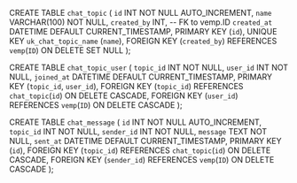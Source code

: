 CREATE TABLE `chat_topic` (
  `id` INT NOT NULL AUTO_INCREMENT,
  `name` VARCHAR(100) NOT NULL,
  `created_by` INT,  -- FK to vemp.ID
  `created_at` DATETIME DEFAULT CURRENT_TIMESTAMP,
  PRIMARY KEY (`id`),
  UNIQUE KEY `uk_chat_topic_name` (`name`),
  FOREIGN KEY (`created_by`) REFERENCES `vemp`(`ID`) ON DELETE SET NULL
);

CREATE TABLE `chat_topic_user` (
  `topic_id` INT NOT NULL,
  `user_id` INT NOT NULL,
  `joined_at` DATETIME DEFAULT CURRENT_TIMESTAMP,
  PRIMARY KEY (`topic_id`, `user_id`),
  FOREIGN KEY (`topic_id`) REFERENCES `chat_topic`(`id`) ON DELETE CASCADE,
  FOREIGN KEY (`user_id`) REFERENCES `vemp`(`ID`) ON DELETE CASCADE
);


CREATE TABLE `chat_message` (
  `id` INT NOT NULL AUTO_INCREMENT,
  `topic_id` INT NOT NULL,
  `sender_id` INT NOT NULL,
  `message` TEXT NOT NULL,
  `sent_at` DATETIME DEFAULT CURRENT_TIMESTAMP,
  PRIMARY KEY (`id`),
  FOREIGN KEY (`topic_id`) REFERENCES `chat_topic`(`id`) ON DELETE CASCADE,
  FOREIGN KEY (`sender_id`) REFERENCES `vemp`(`ID`) ON DELETE CASCADE
);
